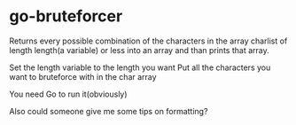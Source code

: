 # go-bruteforcer
Returns every possible combination of the characters in the array charlist of length length(a variable) or less into an array and than prints that array.

Set the length variable to the length you want
Put all the characters you want to bruteforce with in the char array

You need Go to run it(obviously)


Also could someone give me some tips on formatting?
